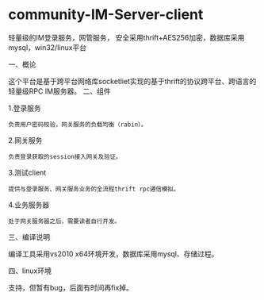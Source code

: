 # community-IM-Server-client
轻量级的IM登录服务，网管服务， 安全采用thrift+AES256加密，数据库采用mysql，win32/linux平台

一、概论

这个平台是基于跨平台网络库socketliet实现的基于thrift的协议跨平台、跨语言的轻量级RPC IM服务器。
二、组件

1.登录服务

    负责用户密码校验，网关服务的负载均衡（rabin）。

2.网关服务

    负责登录获取的session接入网关及验证。

3.测试client

    提供与登录服务、网关服务业务的全流程thrift rpc通信模拟。

4.业务服务器

    处于网关服务器之后，需要读者自行开发。
三、编译说明

编译工具采用vs2010 x64环境开发，数据库采用mysql、存储过程。

四、linux环境

支持，但暂有bug，后面有时间再fix掉。
